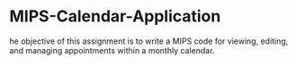 # MIPS-Calendar-Application
he objective of this assignment is to write a MIPS code for viewing, editing, and managing appointments  within a monthly calendar.
